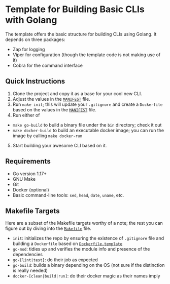 # Template for Building Basic CLIs with Golang

The template offers the basic structure for building CLIs using Golang. 
It depends on three packages:
* Zap for logging
* Viper for configuration (though the template code is not making use of it)
* Cobra for the command interface

## Quick Instructions
1. Clone the project and copy it as a base for your cool new CLI. 
2. Adjust the values in the [`MANIFEST`](MANIFEST) file. 
3. Run `make init`; this will update your `.gitignore` and create a `Dockerfile` based on the values in the [`MANIFEST`](MANIFEST) file. 
4. Run either of
  * `make go-build` to build a binary file under the `bin` directory; check it out 
  * `make docker-build` to build an executable docker image; you can run the image by calling `make docker-run`
5. Start building your awesome CLI based on it. 

## Requirements
* Go version 1.17+
* GNU Make
* Git
* Docker (optional)
* Basic command-line tools: `sed`, `head`, `date`, `uname`, etc.

## Makefile Targets
Here are a subset of the Makefile targets worthy of a note; the rest you can figure out by diving 
into the [`Makefile`](Makefile) file. 
* `init`: initializes the repo by ensuring the existence of `.gitignore` file and building a `Dockerfile` based on [`Dockerfile.template`](Dockerfile.template)
* `go-mod`: tidies up and verifies the module info and presence of the dependencies
* `go-[lint|test]`: do their job as expected 
* `go-build`: builds a binary depending on the OS (not sure if the distinction is really needed)
* `docker-[clean|build|run]`: do their docker magic as their names imply

